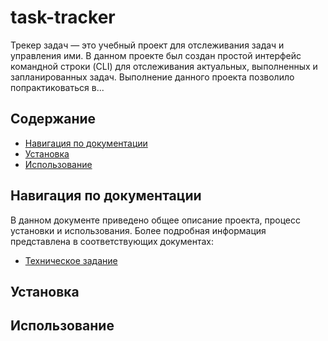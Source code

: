 # task-tracker

Трекер задач — это учебный проект для отслеживания задач и управления ими. В данном проекте был создан простой интерфейс командной строки (CLI) для отслеживания актуальных, выполненных и запланированных задач. Выполнение данного проекта позволило попрактиковаться в... 

## Содержание
- [Навигация по документации](#Навигация-по-документации)
- [Установка](#Установка)
- [Использование](#Использование)

## Навигация по документации

В данном документе приведено общее описание проекта, процесс установки и использования. Более подробная информация представлена в соответствующих документах:
* [Техническое задание](technical_specification.md)

## Установка



## Использование

